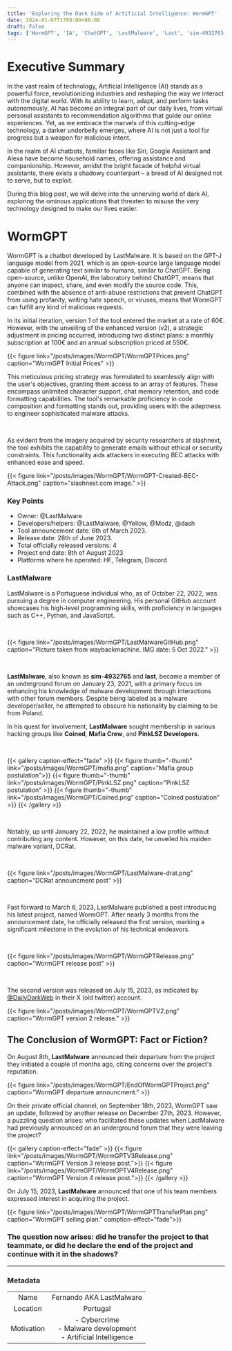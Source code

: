 ```yaml
---
title: 'Exploring the Dark Side of Artificial Intelligence: WormGPT'
date: 2024-01-07T1700:00+00:00
draft: False
tags: ['WormGPT', 'IA', 'ChatGPT', 'LastMalware', 'Last', 'sim-4932765', 'SecurityResearching', 'DarkWeb', 'DeepWeb', 'UndergroundForum']
---
```


# Executive Summary

In the vast realm of technology, Artificial Intelligence (AI) stands as a powerful force, revolutionizing industries and reshaping the way we interact with the digital world. With its ability to learn, adapt, and perform tasks autonomously, AI has become an integral part of our daily lives, from virtual personal assistants to recommendation algorithms that guide our online experiences. Yet, as we embrace the marvels of this cutting-edge technology, a darker underbelly emerges, where AI is not just a tool for progress but a weapon for malicious intent.

In the realm of AI chatbots, familiar faces like Siri, Google Assistant and Alexa have become household names, offering assistance and companionship. However, amidst the bright facade of helpful virtual assistants, there exists a shadowy counterpart – a breed of AI designed not to serve, but to exploit. 

During this blog post, we will delve into the unnerving world of dark AI, exploring the ominous applications that threaten to misuse the very technology designed to make our lives easier.


# WormGPT

WormGPT is a chatbot developed by LastMalware. It is based on the GPT-J language model from 2021, which is an open-source large language model capable of generating text similar to humans, similar to ChatGPT. Being open-source, unlike OpenAI, the laboratory behind ChatGPT, means that anyone can inspect, share, and even modify the source code. This, combined with the absence of anti-abuse restrictions that prevent ChatGPT from using profanity, writing hate speech, or viruses, means that WormGPT can fulfill any kind of malicious requests.

In its initial iteration, version 1 of the tool entered the market at a rate of 60€. However, with the unveiling of the enhanced version (v2), a strategic adjustment in pricing occurred, introducing two distinct plans: a monthly subscription at 100€ and an annual subscription priced at 550€.

  {{< figure link="/posts/images/WormGPT/WormGPTPrices.png" caption="WormGPT Initial Prices" >}}

This meticulous pricing strategy was formulated to seamlessly align with the user's objectives, granting them access to an array of features. These encompass unlimited character support, chat memory retention, and code formatting capabilities. The tool's remarkable proficiency in code composition and formatting stands out, providing users with the adeptness to engineer sophisticated malware attacks.

<br>

As evident from the imagery acquired by security researchers at slashnext, the tool exhibits the capability to generate emails without ethical or security constraints. This functionality aids attackers in executing BEC attacks with enhanced ease and speed.

{{< figure link="/posts/images/WormGPT/WormGPT-Created-BEC-Attack.png" caption="slashnext.com image." >}}

### Key Points

 - Owner: @LastMalware
 - Developers/helpers: @LastMalware, @Yellow, @Modz, @dash
 - Tool announcement date: 6th of March 2023.
 - Release date: 28th of June 2023.
 - Total officially released versions: 4
 - Project end date: 8th of August 2023
 - Platforms where he operated: HF, Telegram, Discord

### LastMalware

LastMalware is a Portuguese individual who, as of October 22, 2022, was pursuing a degree in computer engineering. His personal GitHub account showcases his high-level programming skills, with proficiency in languages such as C++, Python, and JavaScript.

<br>

{{< figure link="/posts/images/WormGPT/LastMalwareGitHub.png" caption="Picture taken from waybackmachine. IMG date: 5 Oct 2022." >}}

<br>

**LastMalware**, also known as **sim-4932765** and **last**, became a member of an underground forum on January 23, 2021, with a primary focus on enhancing his knowledge of malware development through interactions with other forum members. Despite being labeled as a malware developer/seller, he attempted to obscure his nationality by claiming to be from Poland.

In his quest for involvement, **LastMalware** sought membership in various hacking groups like **Coined**, **Mafia Crew**, and **PinkLSZ Developers**. 

<br>

{{< gallery caption-effect="fade" >}}
  {{< figure thumb="-thumb" link="/posts/images/WormGPT/mafia.png" caption="Mafia group postulation">}}
  {{< figure thumb="-thumb" link="/posts/images/WormGPT/PinkLSZ.png" caption="PinkLSZ postulation" >}}
  {{< figure thumb="-thumb" link="/posts/images/WormGPT/Coined.png" caption="Coined postulation" >}}
{{< /gallery >}}

<br>

Notably, up until January 22, 2022, he maintained a low profile without contributing any content. However, on this date, he unveiled his maiden malware variant, DCRat.

<br>

{{< figure link="/posts/images/WormGPT/LastMalware-drat.png" caption="DCRat announcment post" >}}

<br>

Fast forward to March 6, 2023, LastMalware published a post introducing his latest project, named WormGPT. After nearly 3 months from the announcement date, he officially released the first version, marking a significant milestone in the evolution of his technical endeavors. 

<br>

  {{< figure link="/posts/images/WormGPT/WormGPTRelease.png" caption="WormGPT release post" >}}

<br>

The second version was released on July 15, 2023, as indicated by [@DailyDarkWeb](https://twitter.com/DailyDarkWeb/status/1702728987708104902?ref_src=twsrc%5Etfw%7Ctwcamp%5Etweetembed%7Ctwterm%5E1702728987708104902%7Ctwgr%5Eb2ed277770628a2c729eb497720ef512acc323f7%7Ctwcon%5Es1_&ref_url=https%3A%2F%2Fcybersecuritynews.com%2Fai-tool-wormgpt-v2%2F) in their X (old twitter) account.

{{< figure link="/posts/images/WormGPT/WormGPTV2.png" caption="WormGPT version 2 release." >}}

## The Conclusion of WormGPT: Fact or Fiction?

On August 8th, **LastMalware** announced their departure from the project they initiated a couple of months ago, citing concerns over the project's reputation.

{{< figure link="/posts/images/WormGPT/EndOfWormGPTProject.png" caption="WormGPT departure announcment." >}}

On their private official channel, on September 18th, 2023, WormGPT saw an update, followed by another release on December 27th, 2023. However, a puzzling question arises: who facilitated these updates when LastMalware had previously announced on an underground forum that they were leaving the project?

{{< gallery caption-effect="fade" >}}
  {{< figure link="/posts/images/WormGPT/WormGPTV3Release.png" caption="WormGPT Version 3 release post.">}}
  {{< figure link="/posts/images/WormGPT/WormGPTV4Release.png" caption="WormGPT Version 4 release post.">}}
{{< /gallery >}}


On July 15, 2023, **LastMalware** announced that one of his team members expressed interest in acquiring the project. 


{{< figure link="/posts/images/WormGPT/WormGPTTransferPlan.png" caption="WormGPT selling plan." camption-effect="fade">}}


### The question now arises: did he transfer the project to that teammate, or did he declare the end of the project and continue with it in the shadows?

---

### Metadata

| | |
|:-: | :-:| 
| Name | Fernando AKA LastMalware |
| Location | Portugal |
| Motivation | - Cybercrime <br> - Malware development <br> - Artificial Intelligence|
